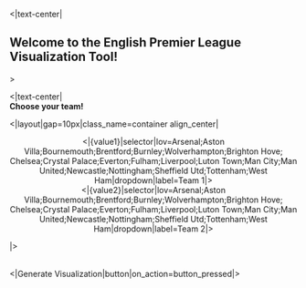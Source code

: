 <|text-center|
<br/>
<h2>Welcome to the English Premier League Visualization Tool!</h2>
>

<|text-center|
<br/>
**Choose your team!**
>
<|layout|gap=10px|class_name=container align_center|

<center>
<|{value1}|selector|lov=Arsenal;Aston Villa;Bournemouth;Brentford;Burnley;Wolverhampton;Brighton Hove; Chelsea;Crystal Palace;Everton;Fulham;Liverpool;Luton Town;Man City;Man United;Newcastle;Nottingham;Sheffield Utd;Tottenham;West Ham|dropdown|label=Team 1|>
</center>

<center>
<|{value2}|selector|lov=Arsenal;Aston Villa;Bournemouth;Brentford;Burnley;Wolverhampton;Brighton Hove; Chelsea;Crystal Palace;Everton;Fulham;Liverpool;Luton Town;Man City;Man United;Newcastle;Nottingham;Sheffield Utd;Tottenham;West Ham|dropdown|label=Team 2|>
</center>

|>

<br/>
<|Generate Visualization|button|on_action=button_pressed|>